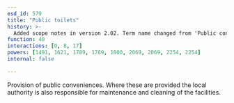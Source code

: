 ```yaml
---
esd_id: 579
title: "Public toilets"
history: >-
  Added scope notes in version 2.02. Term name changed from 'Public conveniences' to 'Public toilets' in version 3.00.
function: 40
interactions: [0, 8, 17]
powers: [1491, 1621, 1789, 1789, 1800, 2069, 2069, 2254, 2254]
internal: false

---
```


Provision of public conveniences.  Where these are provided the local authority is also responsible for maintenance and cleaning of the facilities.

